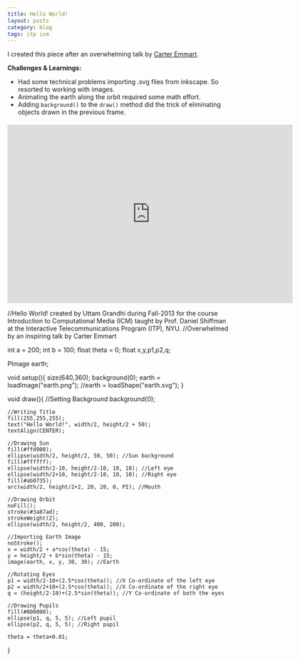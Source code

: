 ```yaml
---
title: Hello World!
layout: posts
category: blog
tags: itp icm
---
```


I created this piece after an overwhelming talk by [Carter Emmart](http://www.ted.com/speakers/carter_emmart.html "Carter Emmart profile on TED").

**Challenges & Learnings:**

* Had some technical problems importing .svg files from inkscape. So resorted to working with images.
* Animating the earth along the orbit required some math effort.
* Adding `background()` to the `draw()` method did the trick of eliminating objects drawn in the previous frame.

<iframe style="margin-top:20px; display:block;" width="640" height="400" scrolling="no" frameborder="0" src="http://www.openprocessing.org/sketch/109229/embed/?width=640&height=360&border=true"></iframe>

//Hello World! created by Uttam Grandhi during Fall-2013 for the course Introduction to Computational Media (ICM) taught by Prof. Daniel Shiffman at the Interactive Telecommunications Program (ITP), NYU.
//Overwhelmed by an inspiring talk by Carter Emmart

int a = 200;
int b = 100;
float theta = 0;
float x,y,p1,p2,q;

PImage earth;

void setup(){
    size(640,360);
    background(0);
    earth = loadImage("earth.png");
    //earth = loadShape("earth.svg");
}

void draw(){
    //Setting Background
    background(0);

    //Writing Title
    fill(255,255,255);
    text("Hello World!", width/2, height/2 + 50);
    textAlign(CENTER);

    //Drawing Sun
    fill(#ffd900);
    ellipse(width/2, height/2, 50, 50); //Sun background
    fill(#ffffff);
    ellipse(width/2-10, height/2-10, 10, 10); //Left eye
    ellipse(width/2+10, height/2-10, 10, 10); //Right eye
    fill(#ab0735);
    arc(width/2, height/2+2, 20, 20, 0, PI); //Mouth

    //Drawing Orbit
    noFill();
    stroke(#3a87ad);
    strokeWeight(2);
    ellipse(width/2, height/2, 400, 200);

    //Importing Earth Image
    noStroke();
    x = width/2 + a*cos(theta) - 15;
    y = height/2 + b*sin(theta) - 15;
    image(earth, x, y, 30, 30); //Earth

    //Rotating Eyes
    p1 = width/2-10+(2.5*cos(theta)); //X Co-ordinate of the left eye
    p2 = width/2+10+(2.5*cos(theta)); //X Co-ordinate of the right eye
    q = (height/2-10)+(2.5*sin(theta)); //Y Co-ordinate of both the eyes
    
    //Drawing Pupils
    fill(#000000);
    ellipse(p1, q, 5, 5); //Left pupil
    ellipse(p2, q, 5, 5); //Right pupil

    theta = theta+0.01;
}
